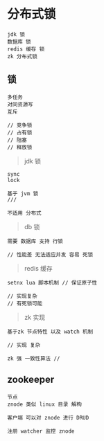 

# 分布式锁

    jdk 锁
    数据库 锁
    redis 缓存 锁
    zk 分布式锁
    
## 锁

    多任务
    对同资源写
    互斥
    
    // 竞争锁
    // 占有锁
    // 阻塞
    // 释放锁
    
    
> jdk 锁

    sync
    lock
    
    基于 jvm 锁 
    /// 
    
    不适用 分布式
    
    
> db 锁

    需要 数据库 支持 行锁
    
    // 性能差 无法适应并发 容易 死锁
    
> redis 缓存

    setnx lua 脚本机制 // 保证原子性
    
    // 实现复杂
    // 有死锁可能
    
    
> zk  实现

    基于zk 节点特性 以及 watch 机制
    
    // 实现 复杂
    
    zk 强 一致性算法 //
    
    
## zookeeper

    节点
    znode 类似 linux 目录 解构
    
    客户端 可以对 znode 进行 DRUD
    
    注册 watcher 监控 znode